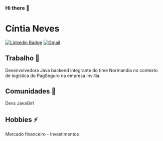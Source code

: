 
<!--
	Here are some ideas to get you started:

- 🔭 I’m currently working on ...
- 🌱 I’m currently learning ...
- 👯 I’m looking to collaborate on ...
- 🤔 I’m looking for help with ...
- 💬 Ask me about ...
- 📫 How to reach me: ...
- 😄 Pronouns: ...
- ⚡ Fun fact: ...
-->
### Hi there 👋

# Cíntia Neves
[![Linkedin Badge](https://img.shields.io/badge/-LinkedIn-blue?style=flat-square&logo=Linkedin&logoColor=white&link=https://www.linkedin.com/in/cintia-neves)](https://www.linkedin.com/in/cintia-neves)
[![Gmail](https://img.shields.io/badge/-Gmail-c14438?style=for-the-badge&logo=Gmail&logoColor=white&link=mailto:mcintia.mcn@gmail.com)](mailto:mcintia.mcn@gmail.com)

## Trabalho 🔭

Desenvolvedora Java backend integrante do time Normandia no contexto de logística do PagSeguro na empresa Invillia.

## Comunidades 👯

Devs JavaGirl

## Hobbies ⚡

Mercado financeiro - Investimentos 

<!--
**CintiaNeves/CintiaNeves** is a ✨ _special_ ✨ repository because its `README.md` (this file) appears on your GitHub profile.


-->

